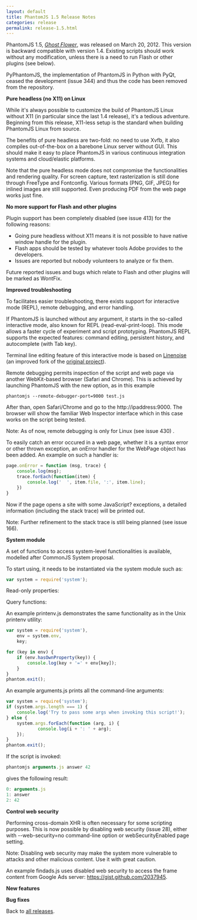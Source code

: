 ```yaml
---
layout: default
title: PhantomJS 1.5 Release Notes
categories: release
permalink: release-1.5.html
---
```


PhantomJS 1.5, _[Ghost Flower](release-names.html)_, was released on March 20, 2012. This version is backward compatible with version 1.4. Existing scripts should work without any modification, unless there is a need to run Flash or other plugins (see below).

PyPhantomJS, the implementation of PhantomJS in Python with PyQt, ceased the development (issue 344) and thus the code has been removed from the repository.

**Pure headless (no X11) on Linux**

While it's always possible to customize the build of PhantomJS Linux without X11 (in particular since the last 1.4 release), it's a tedious adventure. Beginning from this release, X11-less setup is the standard when building PhantomJS Linux from source.

The benefits of pure headless are two-fold: no need to use Xvfb, it also compiles out-of-the-box on a barebone Linux server without GUI. This should make it easy to place PhantomJS in various continuous integration systems and cloud/elastic platforms.

Note that the pure headless mode does not compromise the functionalities and rendering quality. For screen capture, text rasterization is still done through FreeType and Fontconfig. Various formats (PNG, GIF, JPEG) for inlined images are still supported. Even producing PDF from the web page works just fine.

**No more support for Flash and other plugins**

Plugin support has been completely disabled (see  issue 413) for the following reasons:

*   Going pure headless without X11 means it is not possible to have native window handle for the plugin.
*   Flash apps should be tested by whatever tools Adobe provides to the developers.
*   Issues are reported but nobody volunteers to analyze or fix them.

Future reported issues and bugs which relate to Flash and other plugins will be marked as WontFix.

**Improved troubleshooting**

To facilitates easier troubleshooting, there exists support for interactive mode (REPL), remote debugging, and error handling.

If PhantomJS is launched without any argument, it starts in the so-called interactive mode, also known for REPL (read-eval-print-loop). This mode allows a faster cycle of experiment and script prototyping. PhantomJS REPL supports the expected features: command editing, persistent history, and autocomplete (with Tab key).

Terminal line editing feature of this interactive mode is based on [Linenoise](https://github.com/tadmarshall/linenoise) (an improved fork of the [original project](https://github.com/antirez/linenoise)).

Remote debugging permits inspection of the script and web page via another WebKit-based browser (Safari and Chrome). This is achieved by launching PhantomJS with the new option, as in this example

```shell
phantomjs --remote-debugger-port=9000 test.js
```

After than, open Safari/Chrome and go to the http://ipaddress:9000. The browser will show the familiar Web Inspector interface which in this case works on the script being tested.

Note: As of now, remote debugging is only for Linux (see issue 430) .

To easily catch an error occured in a web page, whether it is a syntax error or other thrown exception, an onError handler for the WebPage object has been added. An example on such a handler is:

```javascript
page.onError = function (msg, trace) {
    console.log(msg);
    trace.forEach(function(item) {
        console.log('  ', item.file, ':', item.line);
    })
}
```

Now if the page opens a site with some JavaScript? exceptions, a detailed information (including the stack trace) will be printed out.

Note: Further refinement to the stack trace is still being planned (see issue 166).

**System module**

A set of functions to access system-level functionalities is available, modelled after CommonJS System proposal.

To start using, it needs to be instantiated via the system module such as:

```javascript
var system = require('system');
```

Read-only properties:

Query functions:

An example printenv.js demonstrates the same functionality as in the Unix printenv utility:

```javascript
var system = require('system'),
    env = system.env,
    key;

for (key in env) {
    if (env.hasOwnProperty(key)) {
        console.log(key + '=' + env[key]);
    }
}
phantom.exit();
```

An example arguments.js prints all the command-line arguments:

```javascript
var system = require('system');
if (system.args.length === 1) {
    console.log('Try to pass some args when invoking this script!');
} else {
    system.args.forEach(function (arg, i) {
            console.log(i + ': ' + arg);
    });
}
phantom.exit();
```

If the script is invoked:

```javascript
phantomjs arguments.js answer 42
```

gives the following result:

```javascript
0: arguments.js
1: answer
2: 42
```

**Control web security**

Performing cross-domain XHR is often necessary for some scripting purposes. This is now possible by disabling web security (issue 28), either with --web-security=no command-line option or webSecurityEnabled page setting.

Note: Disabling web security may make the system more vulnerable to attacks and other malicious content. Use it with great caution.

An example findads.js uses disabled web security to access the frame content from Google Ads server: https://gist.github.com/2037945.

**New features**

**Bug fixes**

Back to [all releases](releases.html).

